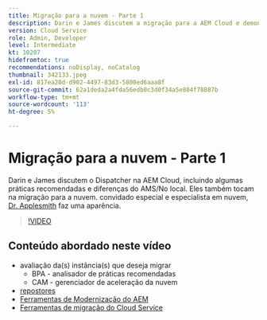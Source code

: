 ```yaml
---
title: Migração para a nuvem - Parte 1
description: Darin e James discutem a migração para a AEM Cloud e demonstram algumas técnicas e práticas recomendadas.
version: Cloud Service
role: Admin, Developer
level: Intermediate
kt: 10207
hidefromtoc: true
recommendations: noDisplay, noCatalog
thumbnail: 342133.jpeg
exl-id: 817ea20d-d902-4497-83d3-5800ed6aaa8f
source-git-commit: 62a1deda2a4fda56edb0c3d0f34a5e804f78887b
workflow-type: tm+mt
source-wordcount: '113'
ht-degree: 5%

---
```


# Migração para a nuvem - Parte 1

Darin e James discutem o Dispatcher na AEM Cloud, incluindo algumas práticas recomendadas e diferenças do AMS/No local. Eles também tocam na migração para a nuvem. convidado especial e especialista em nuvem, [Dr. Applesmith](https://twitter.com/DrApplesmith) faz uma aparência.

>[!VIDEO](https://video.tv.adobe.com/v/342133/?quality=12&learn=on)

## Conteúdo abordado neste vídeo

+ avaliação da(s) instância(s) que deseja migrar
   + BPA - analisador de práticas recomendadas
   + CAM - gerenciador de aceleração da nuvem
+ [repostores](https://github.com/chetanmeh/oak-console-scripts/tree/master/src/main/groovy/repostats)
+ [Ferramentas de Modernização do AEM](https://opensource.adobe.com/aem-modernize-tools/)
+ [Ferramentas de migração do Cloud Service](https://github.com/adobe/aem-cloud-service-source-migration)

